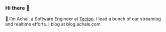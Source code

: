 ### Hi there 👋

🔭 I’m Achal, a Software Engineer at [Tecton](https://www.tecton.ai/). I lead a bunch of our streaming and realtime efforts. I blog at blog.achals.com

<!--
**achals/achals** is a ✨ _special_ ✨ repository because its `README.md` (this file) appears on your GitHub profile.

Here are some ideas to get you started:

- 🔭 I’m currently working on ...
- 🌱 I’m currently learning ...
- 👯 I’m looking to collaborate on ...
- 🤔 I’m looking for help with ...
- 💬 Ask me about ...
- 📫 How to reach me: ...
- 😄 Pronouns: ...
- ⚡ Fun fact: ...
-->
